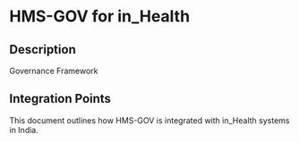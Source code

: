 # HMS-GOV for in_Health

## Description

Governance Framework

## Integration Points

This document outlines how HMS-GOV is integrated with in_Health systems in India.
